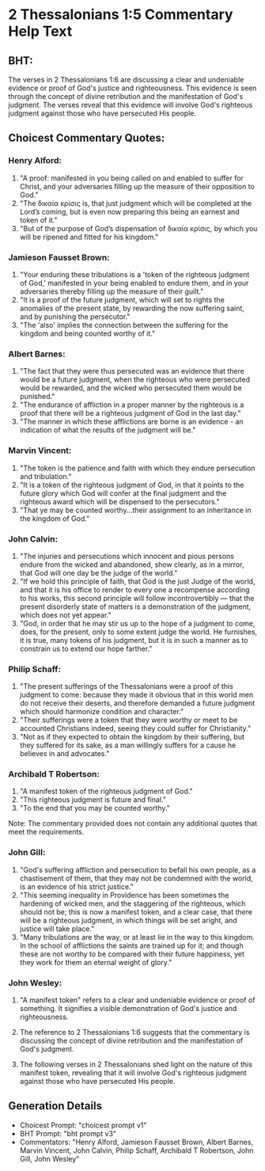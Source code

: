 # 2 Thessalonians 1:5 Commentary Help Text

## BHT:
The verses in 2 Thessalonians 1:6 are discussing a clear and undeniable evidence or proof of God's justice and righteousness. This evidence is seen through the concept of divine retribution and the manifestation of God's judgment. The verses reveal that this evidence will involve God's righteous judgment against those who have persecuted His people.

## Choicest Commentary Quotes:
### Henry Alford:
1. "A proof: manifested in you being called on and enabled to suffer for Christ, and your adversaries filling up the measure of their opposition to God." 
2. "The δικαία κρίσις is, that just judgment which will be completed at the Lord’s coming, but is even now preparing this being an earnest and token of it."
3. "But of the purpose of God’s dispensation of δικαία κρίσις, by which you will be ripened and fitted for his kingdom."

### Jamieson Fausset Brown:
1. "Your enduring these tribulations is a 'token of the righteous judgment of God,' manifested in your being enabled to endure them, and in your adversaries thereby filling up the measure of their guilt." 
2. "It is a proof of the future judgment, which will set to rights the anomalies of the present state, by rewarding the now suffering saint, and by punishing the persecutor." 
3. "The 'also' implies the connection between the suffering for the kingdom and being counted worthy of it."

### Albert Barnes:
1. "The fact that they were thus persecuted was an evidence that there would be a future judgment, when the righteous who were persecuted would be rewarded, and the wicked who persecuted them would be punished."
2. "The endurance of affliction in a proper manner by the righteous is a proof that there will be a righteous judgment of God in the last day."
3. "The manner in which these afflictions are borne is an evidence - an indication of what the results of the judgment will be."

### Marvin Vincent:
1. "The token is the patience and faith with which they endure persecution and tribulation."
2. "It is a token of the righteous judgment of God, in that it points to the future glory which God will confer at the final judgment and the righteous award which will be dispensed to the persecutors."
3. "That ye may be counted worthy...their assignment to an inheritance in the kingdom of God."

### John Calvin:
1. "The injuries and persecutions which innocent and pious persons endure from the wicked and abandoned, show clearly, as in a mirror, that God will one day be the judge of the world."
2. "If we hold this principle of faith, that God is the just Judge of the world, and that it is his office to render to every one a recompense according to his works, this second principle will follow incontrovertibly — that the present disorderly state of matters is a demonstration of the judgment, which does not yet appear."
3. "God, in order that he may stir us up to the hope of a judgment to come, does, for the present, only to some extent judge the world. He furnishes, it is true, many tokens of his judgment, but it is in such a manner as to constrain us to extend our hope farther."

### Philip Schaff:
1. "The present sufferings of the Thessalonians were a proof of this judgment to come: because they made it obvious that in this world men do not receive their deserts, and therefore demanded a future judgment which should harmonize condition and character."
2. "Their sufferings were a token that they were worthy or meet to be accounted Christians indeed, seeing they could suffer for Christianity."
3. "Not as if they expected to obtain the kingdom by their suffering, but they suffered for its sake, as a man willingly suffers for a cause he believes in and advocates."

### Archibald T Robertson:
1. "A manifest token of the righteous judgment of God." 
2. "This righteous judgment is future and final."
3. "To the end that you may be counted worthy."

Note: The commentary provided does not contain any additional quotes that meet the requirements.

### John Gill:
1. "God's suffering affliction and persecution to befall his own people, as a chastisement of them, that they may not be condemned with the world, is an evidence of his strict justice."
2. "This seeming inequality in Providence has been sometimes the hardening of wicked men, and the staggering of the righteous, which should not be; this is now a manifest token, and a clear case, that there will be a righteous judgment, in which things will be set aright, and justice will take place."
3. "Many tribulations are the way, or at least lie in the way to this kingdom. In the school of afflictions the saints are trained up for it; and though these are not worthy to be compared with their future happiness, yet they work for them an eternal weight of glory."

### John Wesley:
1. "A manifest token" refers to a clear and undeniable evidence or proof of something. It signifies a visible demonstration of God's justice and righteousness.

2. The reference to 2 Thessalonians 1:6 suggests that the commentary is discussing the concept of divine retribution and the manifestation of God's judgment.

3. The following verses in 2 Thessalonians shed light on the nature of this manifest token, revealing that it will involve God's righteous judgment against those who have persecuted His people.


## Generation Details
- Choicest Prompt: "choicest prompt v1"
- BHT Prompt: "bht prompt v3"
- Commentators: "Henry Alford, Jamieson Fausset Brown, Albert Barnes, Marvin Vincent, John Calvin, Philip Schaff, Archibald T Robertson, John Gill, John Wesley"
